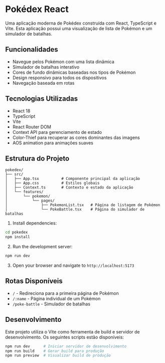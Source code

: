 # Pokédex React

Uma aplicação moderna de Pokédex construída com React, TypeScript e Vite. Esta aplicação possui uma visualização de lista de Pokémon e um simulador de batalhas.

## Funcionalidades

- Navegue pelos Pokémon com uma lista dinâmica
- Simulador de batalhas interativo
- Cores de fundo dinâmicas baseadas nos tipos de Pokémon
- Design responsivo para todos os dispositivos
- Navegação baseada em rotas

## Tecnologias Utilizadas

- React 18
- TypeScript
- Vite
- React Router DOM
- Context API para gerenciamento de estado
- Color-Thief para recuperar as cores dominantes das imagens
- AOS animation para animações suaves

## Estrutura do Projeto

```
pokedex/
├── src/
│   ├── App.tsx          # Componente principal da aplicação
│   ├── App.css          # Estilos globais
│   ├── Context.ts       # Contexto e estado da aplicação
│   └── features/
│       └── pokemon/
│           └── pages/
│               ├── PokemonList.tsx   # Página de listagem de Pokémon
│               └── PokeBattle.tsx    # Página do simulador de batalhas
```

1. Install dependencies:

```bash
cd pokedex
npm install
```

2. Run the development server:

```bash
npm run dev
```

3. Open your browser and navigate to `http://localhost:5173`

## Rotas Disponíveis

- `/` - Redireciona para a primeira página de Pokémon
- `/:name` - Página individual de um Pokémon
- `/poke-battle` - Simulador de batalhas

## Desenvolvimento

Este projeto utiliza o Vite como ferramenta de build e servidor de desenvolvimento. Os seguintes scripts estão disponíveis:

```bash
npm run dev      # Iniciar servidor de desenvolvimento
npm run build    # Gerar build para produção
npm run preview  # Visualizar build de produção
```
